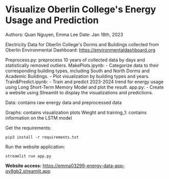 # Visualize Oberlin College's Energy Usage and Prediction
Authors: Quan Nguyen, Emma Lee
Date: Jan 18th, 2023

Electricity Data for Oberlin College's Dorms and Buildings collected from Oberlin Environmental Dashboard: https://environmentaldashboard.org

Preprocess.py: preprocess 10 years of collected data by days and statistically removed outliers.
MakePlots.ipynb: 
    - Categorize data to their corresponding building types, including South and North Dorms and Academic Buildings.
    - Plot visualization by building types and years.
Train&Predict.ipynb: 
    - Train and predict 2023-2024 trend for energy usage using Long Short-Term Memory Model and plot the result.
app.py:
    - Create a website using Streamlit to display the visualizations and predictions.

Data: contains raw energy data and preprocessed data

Graphs: contains visualization plots
Weight and training_1: contains information on the LSTM model

Get the requirements:
```
pip3 install -r requirements.txt
```

Run the website application:
```
streamlit run app.py
```
**Website access:**
https://emma03299-energy-data-app-qy8gb2.streamlit.app

